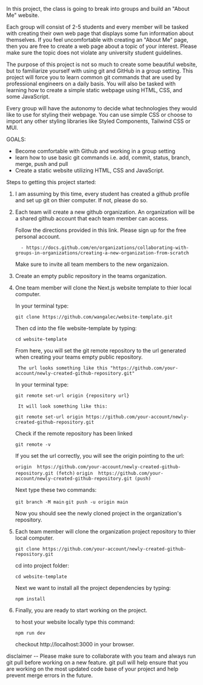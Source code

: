 In this project, the class is going to break into groups and build an "About Me" website. 

Each group will consist of 2-5 students and every member will be tasked with creating their own web page that displays some fun information about themselves.
If you feel uncomfortable with creating an "About Me" page, then you are free to create a web page about a topic of your interest. Please make sure the topic does not violate any university student guidelines. 

The purpose of this project is not so much to create some beautiful website, but to familiarize yourself with using git and GitHub in a group setting. This project will force you to learn common git commands that are used by professional engineers on a daily basis. You will also be tasked with learning how to create a simple static webpage using HTML, CSS, and some JavaScript. 

Every group will have the autonomy to decide what technologies they would like to use for styling their webpage. You can use simple CSS or choose to import any other styling libraries like Styled Components, Tailwind CSS or MUI. 

GOALS:

-	Become comfortable with Github and working in a group setting
-	learn how to use basic git commands i.e. add, commit, status, branch, merge, push and pull
-	Create a static website utilizing HTML, CSS and JavaScript. 


Steps to getting this project started:

1. I am assuming by this time, every student has created a github profile and set up git on thier computer. If not, please do so.

2. Each team will create a new github organization. An organization will be a shared github account that each team member can access.

    Follow the directions provided in this link. Please sign up for the free personal account.

         - https://docs.github.com/en/organizations/collaborating-with-groups-in-organizations/creating-a-new-organization-from-scratch

    Make sure to invite all team members to the new organizaion. 

3. Create an empty public repository in the teams organization. 

4. One team member will clone the Next.js website template to thier local computer.

    In your terminal type:

    ``` git clone https://github.com/wangalec/website-template.git ```

    Then cd into the file website-template by typing:

    ``` cd website-template ```

    From here, you will set the git remote repository to the url generated when creating your teams empty public repository.  

        The url looks something like this "https://github.com/your-account/newly-created-github-repository.git"

    In your terminal type: 

    ``` git remote set-url origin {repository url} ``` 

        It will look something like this:
    ``` git remote set-url origin https://github.com/your-account/newly-created-github-repository.git ```

    Check if the remote repository has been linked

    ``` git remote -v ``` 

    If you set the url correctly, you will see the origin pointing to the url:

    ``` origin	https://github.com/your-account/newly-created-github-repository.git (fetch) ```
    ``` origin	https://github.com/your-account/newly-created-github-repository.git (push)  ```
    
    Next type these two commands:

    ``` git branch -M main ```
    ``` git push -u origin main ```

    Now you should see the newly cloned project in the organization's repository. 

5. Each team member will clone the organization project repository to thier local computer.   

    ``` git clone https://github.com/your-account/newly-created-github-repository.git ```

    cd into project folder:
    
    ``` cd website-template ```

    Next we want to install all the project dependencies by typing:
    
    ``` npm install ```

6. Finally, you are ready to start working on the project.

    to host your website locally type this command:

    ``` npm run dev ```

    checkout http://localhost:3000 in your browser.

disclaimer -- Please make sure to collaborate with you team and always run git pull before working on a new feature. git pull will help ensure that you are working on the most updated code base of your project and help prevent merge errors in the future.